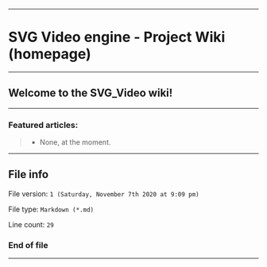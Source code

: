 
***

# SVG Video engine - Project Wiki (homepage)

***

## Welcome to the SVG_Video wiki!

***

### Featured articles:

> * None, at the moment.

***

## File info

File version: `1 (Saturday, November 7th 2020 at 9:09 pm)`

File type: `Markdown (*.md)`

Line count: `29`

### End of file

***
